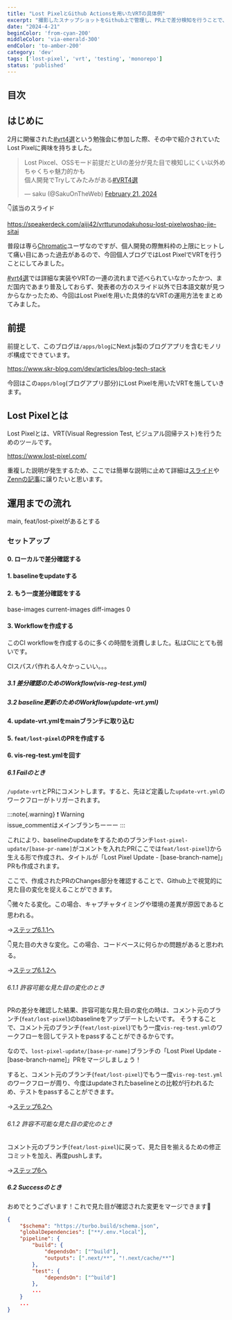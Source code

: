 ```yaml
---
title: "Lost PixelとGithub Actionsを用いたVRTの具体例"
excerpt: "撮影したスナップショットをGithub上で管理し、PR上で差分検知を行うことで、意図せぬビジュアルのデグレを防いでくれるLost Pixelの具体的な運用方法についてです"
date: "2024-4-21"
beginColor: 'from-cyan-200'
middleColor: 'via-emerald-300'
endColor: 'to-amber-200'
category: 'dev'
tags: ['lost-pixel', 'vrt', 'testing', 'monorepo']
status: 'published'
---
```

## 目次

## はじめに
2月に開催された[#vrt4選](https://twitter.com/hashtag/VRT4%E9%81%B8)という勉強会に参加した際、その中で紹介されていたLost Pixelに興味を持ちました。

<blockquote class="twitter-tweet"><p lang="ja" dir="ltr">Lost Pixcel、OSSモード前提だとUIの差分が見た目で検知しにくい以外めちゃくちゃ魅力的かも<br>個人開発でTryしてみたみがある<a href="https://twitter.com/hashtag/VRT4%E9%81%B8?src=hash&amp;ref_src=twsrc%5Etfw">#VRT4選</a></p>&mdash; saku (@SakuOnTheWeb) <a href="https://twitter.com/SakuOnTheWeb/status/1760260787078357477?ref_src=twsrc%5Etfw">February 21, 2024</a></blockquote> <script async src="https://platform.twitter.com/widgets.js" charset="utf-8"></script>

👇該当のスライド

https://speakerdeck.com/aiji42/vrtturunodakuhosu-lost-pixelwoshao-jie-sitai

普段は専ら[Chromatic](https://www.chromatic.com/)ユーザなのですが、個人開発の際無料枠の上限にヒットして痛い目にあった過去があるので、今回個人ブログではLost PixelでVRTを行うことにしてみました。

[#vrt4選](https://twitter.com/hashtag/VRT4%E9%81%B8)では詳細な実装やVRTの一連の流れまで述べられていなかったかつ、まだ国内であまり普及しておらず、発表者の方のスライド以外で日本語文献が見つからなかったため、今回はLost Pixelを用いた具体的なVRTの運用方法をまとめてみました。

## 前提
前提として、このブログは`/apps/blog`にNext.js製のブログアプリを含むモノリポ構成でできています。

https://www.skr-blog.com/dev/articles/blog-tech-stack


今回はこの`apps/blog`(ブログアプリ部分)にLost Pixelを用いたVRTを施していきます。

## Lost Pixelとは
Lost Pixelとは、VRT(Visual Regression Test, ビジュアル回帰テスト)を行うためのツールです。

https://www.lost-pixel.com/

重複した説明が発生するため、ここでは簡単な説明に止めて詳細は[スライド](https://speakerdeck.com/aiji42/vrtturunodakuhosu-lost-pixelwoshao-jie-sitai)や[Zennの記事](https://zenn.dev/aiji42/articles/6656072a954a9b)に譲りたいと思います。

## 運用までの流れ
main, feat/lost-pixelがあるとする

### セットアップ

#### 0. ローカルで差分確認する

#### 1. baselineをupdateする

#### 2. もう一度差分確認をする

base-images
current-images 
diff-images 0

#### 3. Workflowを作成する
このCI workflowを作成するのに多くの時間を消費しました。私はCIにとても弱いです。

CIスパスパ作れる人々かっこいい。。。

##### 3.1 差分確認のためのWorkflow(vis-reg-test.yml)

##### 3.2 baseline更新のためのWorkflow(update-vrt.yml)


#### 4. update-vrt.ymlをmainブランチに取り込む


#### 5. `feat/lost-pixel`のPRを作成する

#### 6. vis-reg-test.ymlを回す

##### 6.1 Failのとき 
`/update-vrt`とPRにコメントします。すると、先ほど定義した`update-vrt.yml`のワークフローがトリガーされます。

:::note{.warning}
❗ Warning
<br/>
issue_commentはメインブランちーーー
:::

これにより、baselineのupdateをするためのブランチ`lost-pixel-update/[base-pr-name]`がコメントを入れたPR(ここでは`feat/lost-pixel`)から生える形で作成され、タイトルが「Lost Pixel Update - [base-branch-name]」PRも作成されます。

ここで、作成されたPRのChanges部分を確認することで、Github上で視覚的に見た目の変化を捉えることができます。

👇微々たる変化。この場合、キャプチャタイミングや環境の差異が原因であると思われる。

→[ステップ6.1.1へ]()


👇見た目の大きな変化。この場合、コードベースに何らかの問題があると思われる。

→[ステップ6.1.2へ]()

###### 6.1.1 許容可能な見た目の変化のとき
PRの差分を確認した結果、許容可能な見た目の変化の時は、コメント元のブランチ(`feat/lost-pixel`)のbaselineをアップデートしたいです。
そうすることで、コメント元のブランチ(`feat/lost-pixel`)でもう一度`vis-reg-test.yml`のワークフローを回してテストをpassすることができるからです。

なので、`lost-pixel-update/[base-pr-name]`ブランチの「Lost Pixel Update - [base-branch-name]」PRをマージしましょう！

すると、コメント元のブランチ(`feat/lost-pixel`)でもう一度`vis-reg-test.yml`のワークフローが周り、今度はupdateされたbaselineとの比較が行われるため、テストをpassすることができます。

→[ステップ6.2へ]()

###### 6.1.2 許容不可能な見た目の変化のとき
コメント元のブランチ(`feat/lost-pixel`)に戻って、見た目を揃えるための修正コミットを加え、再度pushします。

→[ステップ6へ]()

##### 6.2 Successのとき
おめでとうございます！これで見た目が確認された変更をマージできます💯

```json showLineNumbers {7} title="turbo.json"
{
    "$schema": "https://turbo.build/schema.json",
    "globalDependencies": ["**/.env.*local"],
    "pipeline": {
        "build": {
            "dependsOn": ["^build"],
            "outputs": [".next/**", "!.next/cache/**"]
        },
        "test": {
            "dependsOn": ["^build"]
        },
        ...
    }
    ...
}
```
